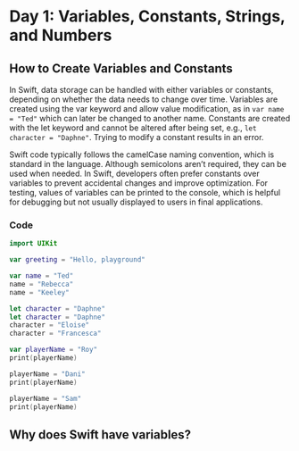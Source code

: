 # Day 1:  Variables, Constants, Strings, and Numbers

## How to Create Variables and Constants


In Swift, data storage can be handled with either variables or constants, depending on whether the data needs to change over time. Variables are created using the var keyword and allow value modification, as in ```var name = "Ted"``` which can later be changed to another name. Constants are created with the let keyword and cannot be altered after being set, e.g., ```let character = "Daphne"```. Trying to modify a constant results in an error.

Swift code typically follows the camelCase naming convention, which is standard in the language. Although semicolons aren’t required, they can be used when needed. In Swift, developers often prefer constants over variables to prevent accidental changes and improve optimization. For testing, values of variables can be printed to the console, which is helpful for debugging but not usually displayed to users in final applications.

### Code

```swift
import UIKit

var greeting = "Hello, playground"

var name = "Ted"
name = "Rebecca"
name = "Keeley"

let character = "Daphne"
let character = "Daphne"
character = "Eloise"
character = "Francesca"

var playerName = "Roy"
print(playerName)

playerName = "Dani"
print(playerName)

playerName = "Sam"
print(playerName)
```

## Why does Swift have variables?



